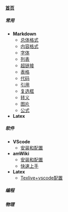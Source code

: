 
#### [首页](?file=home-首页)

##### 常用
- **Markdown**
    - [总体格式](?file=001-常用/001-Markdown/001-总体格式 "总体格式")
    - [内容格式](?file=001-常用/001-Markdown/002-内容格式 "内容格式")
    - [字体](?file=001-常用/001-Markdown/003-字体 "字体")
    - [列表](?file=001-常用/001-Markdown/004-列表 "列表")
    - [超链接](?file=001-常用/001-Markdown/005-超链接 "超链接")
    - [表格](?file=001-常用/001-Markdown/006-表格 "表格")
    - [代码](?file=001-常用/001-Markdown/007-代码 "代码")
    - [引用](?file=001-常用/001-Markdown/008-引用 "引用")
    - [复选框](?file=001-常用/001-Markdown/009-复选框 "复选框")
    - [转义](?file=001-常用/001-Markdown/010-转义 "转义")
    - [图片](?file=001-常用/001-Markdown/011-图片 "图片")
    - [公式](?file=001-常用/001-Markdown/012-公式 "公式")
- **Latex**

##### 软件
- **VScode**
    - [安装和配置](?file=002-软件/001-VScode/001-安装和配置 "安装和配置")
- **amWiki**
    - [安装和配置](?file=002-软件/002-amWiki/001-安装和配置 "安装和配置")
    - [快速上手](?file=002-软件/002-amWiki/002-快速上手 "快速上手")
- **Latex**
    - [Texlive+vscode配置](?file=002-软件/003-Latex/01-Texlive+vscode配置 "Texlive+vscode配置")

##### 编程

##### 物理
